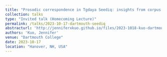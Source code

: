 ```yaml
---
title: "Prosodic correspondence in Tgdaya Seediq: insights from corpus and experimental evidence"
collection: talks
type: "Invited talk (Homecoming Lecture)"
permalink: /talks/2023-10-17-dartmouth-seediq
abstracturl: 'http://jenniferxkuo.github.io/files/2023-1018-kuo-dartmouth-selected.pdf'
authors: 'Kuo, Jennifer'
venue: "Dartmouth College"
date: 2023-10-17
location: "Hanover, NH, USA"
---
```


